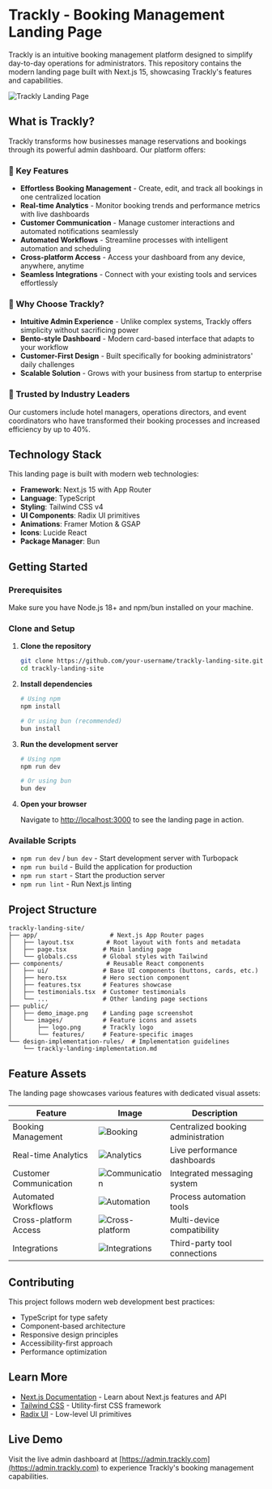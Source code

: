 # Trackly - Booking Management Landing Page

Trackly is an intuitive booking management platform designed to simplify day-to-day operations for administrators. This repository contains the modern landing page built with Next.js 15, showcasing Trackly's features and capabilities.

![Trackly Landing Page](./public/demo_image.png)

## What is Trackly?

Trackly transforms how businesses manage reservations and bookings through its powerful admin dashboard. Our platform offers:

### 🚀 Key Features

- **Effortless Booking Management** - Create, edit, and track all bookings in one centralized location
- **Real-time Analytics** - Monitor booking trends and performance metrics with live dashboards
- **Customer Communication** - Manage customer interactions and automated notifications seamlessly
- **Automated Workflows** - Streamline processes with intelligent automation and scheduling
- **Cross-platform Access** - Access your dashboard from any device, anywhere, anytime
- **Seamless Integrations** - Connect with your existing tools and services effortlessly

### 🎯 Why Choose Trackly?

- **Intuitive Admin Experience** - Unlike complex systems, Trackly offers simplicity without sacrificing power
- **Bento-style Dashboard** - Modern card-based interface that adapts to your workflow
- **Customer-First Design** - Built specifically for booking administrators' daily challenges
- **Scalable Solution** - Grows with your business from startup to enterprise

### 🏢 Trusted by Industry Leaders

Our customers include hotel managers, operations directors, and event coordinators who have transformed their booking processes and increased efficiency by up to 40%.

## Technology Stack

This landing page is built with modern web technologies:

- **Framework**: Next.js 15 with App Router
- **Language**: TypeScript
- **Styling**: Tailwind CSS v4
- **UI Components**: Radix UI primitives
- **Animations**: Framer Motion & GSAP
- **Icons**: Lucide React
- **Package Manager**: Bun

## Getting Started

### Prerequisites

Make sure you have Node.js 18+ and npm/bun installed on your machine.

### Clone and Setup

1. **Clone the repository**
   ```bash
   git clone https://github.com/your-username/trackly-landing-site.git
   cd trackly-landing-site
   ```

2. **Install dependencies**
   ```bash
   # Using npm
   npm install
   
   # Or using bun (recommended)
   bun install
   ```

3. **Run the development server**
   ```bash
   # Using npm
   npm run dev
   
   # Or using bun
   bun dev
   ```

4. **Open your browser**
   
   Navigate to [http://localhost:3000](http://localhost:3000) to see the landing page in action.

### Available Scripts

- `npm run dev` / `bun dev` - Start development server with Turbopack
- `npm run build` - Build the application for production
- `npm run start` - Start the production server
- `npm run lint` - Run Next.js linting

## Project Structure

```
trackly-landing-site/
├── app/                    # Next.js App Router pages
│   ├── layout.tsx         # Root layout with fonts and metadata
│   ├── page.tsx          # Main landing page
│   └── globals.css       # Global styles with Tailwind
├── components/            # Reusable React components
│   ├── ui/               # Base UI components (buttons, cards, etc.)
│   ├── hero.tsx          # Hero section component
│   ├── features.tsx      # Features showcase
│   ├── testimonials.tsx  # Customer testimonials
│   └── ...               # Other landing page sections
├── public/
│   ├── demo_image.png    # Landing page screenshot
│   └── images/           # Feature icons and assets
│       ├── logo.png      # Trackly logo
│       └── features/     # Feature-specific images
└── design-implementation-rules/  # Implementation guidelines
    └── trackly-landing-implementation.md
```

## Feature Assets

The landing page showcases various features with dedicated visual assets:

| Feature | Image | Description |
|---------|-------|-------------|
| Booking Management | ![Booking](./public/images/features/booking.png) | Centralized booking administration |
| Real-time Analytics | ![Analytics](./public/images/features/real-time.png) | Live performance dashboards |
| Customer Communication | ![Communication](./public/images/features/customer-communication.png) | Integrated messaging system |
| Automated Workflows | ![Automation](./public/images/features/automated-workflow.png) | Process automation tools |
| Cross-platform Access | ![Cross-platform](./public/images/features/cross-platform.png) | Multi-device compatibility |
| Integrations | ![Integrations](./public/images/features/integrations.png) | Third-party tool connections |

## Contributing

This project follows modern web development best practices:

- TypeScript for type safety
- Component-based architecture
- Responsive design principles
- Accessibility-first approach
- Performance optimization

## Learn More

- [Next.js Documentation](https://nextjs.org/docs) - Learn about Next.js features and API
- [Tailwind CSS](https://tailwindcss.com/docs) - Utility-first CSS framework
- [Radix UI](https://www.radix-ui.com/) - Low-level UI primitives

## Live Demo

Visit the live admin dashboard at [https://admin.trackly.com](https://admin.trackly.com) to experience Trackly's booking management capabilities.
